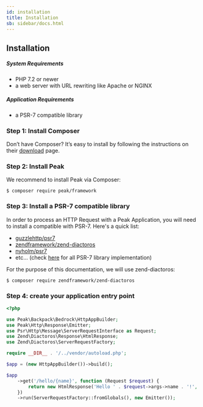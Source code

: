 ```yaml
---
id: installation
title: Installation
sb: sidebar/docs.html
---
```


## Installation

##### System Requirements

 - PHP 7.2 or newer
 - a web server with URL rewriting like Apache or NGINX


##### Application Requirements

 - a PSR-7 compatible library
 

### Step 1: Install Composer

Don’t have Composer? It’s easy to install by following the instructions on their [download](https://getcomposer.org/download/) page.

### Step 2: Install Peak

We recommend to install Peak via Composer:

```
$ composer require peak/framework
```

### Step 3: Install a PSR-7 compatible library

In order to process an HTTP Request with a Peak Application, you will need to install a compatible with PSR-7. Here's a quick list:

 - [guzzlehttp/psr7](https://packagist.org/packages/guzzlehttp/psr7)
 - [zendframework/zend-diactoros](https://packagist.org/packages/zendframework/zend-diactoros)
 - [nyholm/psr7](https://packagist.org/packages/nyholm/psr7)
 - etc... (check [here](https://packagist.org/providers/psr/http-message-implementation) for all PSR-7 library implementation)
 
For the purpose of this documentation, we will use zend-diactoros:

```
$ composer require zendframework/zend-diactoros
```

### Step 4: create your application entry point

```php
<?php

use Peak\Backpack\Bedrock\HttpAppBuilder;
use Peak\Http\Response\Emitter;
use Psr\Http\Message\ServerRequestInterface as Request;
use Zend\Diactoros\Response\HtmlResponse;
use Zend\Diactoros\ServerRequestFactory;

require __DIR__ . '/../vendor/autoload.php';

$app = (new HttpAppBuilder())->build();

$app
    ->get('/hello/{name}', function (Request $request) {
        return new HtmlResponse('Hello ' . $request->args->name . '!', 200);
    })
    ->run(ServerRequestFactory::fromGlobals(), new Emitter());
```



 

    
    